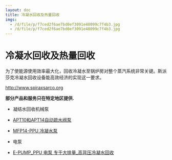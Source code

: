 ```yaml
---
layout: doc
title: 冷凝水回收及热量回收
imgs:
  - /d/file/p/f7ced2f6ae7bd0ef3091e48099c7f4b3.jpg
  - /d/file/p/f7ced2f6ae7bd0ef3091e48099c7f4b3.jpg
---
```


# 冷凝水回收及热量回收

为了使能源使用效率最大化，回收冷凝水至锅炉房对整个蒸汽系统非常关键。斯派莎克冷凝水回收设备能高效经济的实现这一要求。

http://www.spiraxsarco.org

**部分产品和服务只在特定地区提供.**

- 凝结水回收机械泵

- [APT10和APT14自动疏水阀泵](/pressure-powered-pumps/APT10-APT14.html 'APT10和APT14自动疏水阀泵')
- [MFP14-PPU 冷凝水泵](/pressure-powered-pumps/MFP14-PPU.html 'MFP14-PPU 冷凝水泵')

- 电泵

- [E-PUMP_PPU 电泵 专于大排量\_高背压冷凝水回收](/electric-pumps/E-PUMP_PPU.html 'E-PUMP_PPU 电泵 专于大排量_高背压冷凝水回收')
